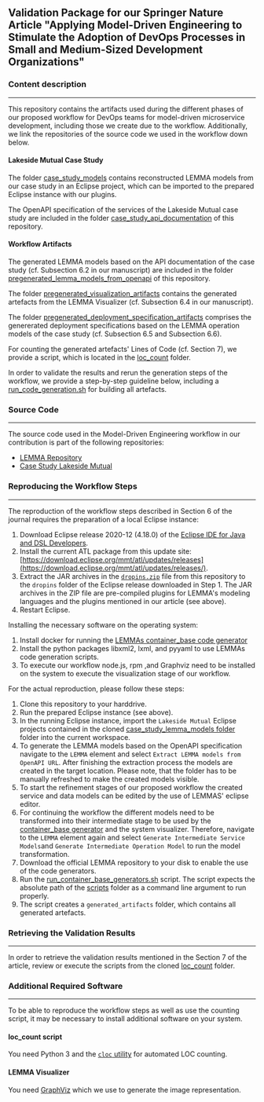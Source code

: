 ## Validation Package for our Springer Nature Article "Applying Model-Driven Engineering to Stimulate the Adoption of DevOps Processes in Small and Medium-Sized Development Organizations"
### Content description
---
This repository contains the artifacts used during the different phases of our proposed workflow for DevOps teams for model-driven microservice development, including those we create due to the workflow. Additionally, we link the repositories of the source code we used in the workflow down below. 

#### Lakeside Mutual Case Study
The folder [case_study_models](https://github.com/SeelabFhdo/SN2021/tree/master/case_study_models) contains reconstructed LEMMA models from our case study in an Eclipse project, which can be imported to the prepared Eclipse instance with our plugins. 

The OpenAPI specification of the services of the Lakeside Mutual case study are included in the folder [case_study_api_documentation](https://github.com/SeelabFhdo/SN2021/tree/master/case_study_api_documentation) of this repository. 

#### Workflow Artifacts
The generated LEMMA models based on the API documentation of the case study (cf. Subsection 6.2 in our manuscript) are included in the folder [pregenerated_lemma_models_from_openapi](https://github.com/SeelabFhdo/SN2021/tree/master/pregenerated_lemma_models_from_openapi) of this repository. 

The folder [pregenerated_visualization_artifacts](https://github.com/SeelabFhdo/SN2021/tree/master/pregenerated_visualization_artifacts) contains the generated artefacts from the LEMMA Visualizer (cf. Subsection 6.4 in our manuscript). 

The folder [pregenerated_deployment_specification_artifacts](https://github.com/SeelabFhdo/SN2021/tree/master/pregenerated_deployment_specification_artifacts) comprises the genererated deployment specifications based on the LEMMA operation models of the case study (cf. Subsection 6.5 and Subsection 6.6).

For counting the generated artefacts' Lines of Code (cf. Section 7), we provide a script, which is located in the [loc_count](https://github.com/SeelabFhdo/SN2021/tree/master/loc_count) folder.

In order to validate the results and rerun the generation steps of the workflow, we provide a step-by-step guideline below, including a [run_code_generation.sh](https://github.com/SeelabFhdo/SN2021/blob/master/run_code_generation.sh) for building all artefacts.

### Source Code
---
The source code used in the Model-Driven Engineering workflow in our contribution is part of the following repositories:
- [LEMMA Repository](https://github.com/SeelabFhdo/lemma)
- [Case Study Lakeside Mutual](https://github.com/Microservice-API-Patterns/LakesideMutual)

### Reproducing the Workflow Steps
---
The reproduction of the workflow steps described in Section 6 of the journal requires the preparation of a local Eclipse instance:
1. Download Eclipse release 2020-12 (4.18.0) of the [Eclipse IDE for Java and DSL Developers](https://www.eclipse.org/downloads/packages/release/2020-12/r/eclipse-ide-java-and-dsl-developers).
2. Install the current ATL package from this update site: [https://download.eclipse.org/mmt/atl/updates/releases](https://download.eclipse.org/mmt/atl/updates/releases/).
3. Extract the JAR archives in the [`dropins.zip`](https://github.com/SeelabFhdo/jss2020/blob/master/dropins.zip) file from this repository to the `dropins` folder of the Eclipse release downloaded in Step 1. The JAR archives in the ZIP file are pre-compiled plugins for LEMMA's modeling languages and the plugins mentioned in our article (see above).
4. Restart Eclipse.

Installing the necessary software on the operating system:
1. Install docker for running the [LEMMAs container_base code generator](https://github.com/SeelabFhdo/lemma/tree/master/code%20generators/de.fhdo.lemma.model_processing.code_generation.container_base)
2. Install the python packages libxml2, lxml, and pyyaml to use LEMMAs code generation scripts. 
3. To execute our workflow node.js, rpm ,and Graphviz need to be installed on the system to execute the visualization stage of our workflow. 

For the actual reproduction, please follow these steps:
1. Clone this repository to your harddrive.
2. Run the prepared Eclipse instance (see above).
3. In the running Eclipse instance, import the `Lakeside Mutual` Eclipse projects contained in the cloned [case_study_lemma_models folder](https://github.com/SeelabFhdo/SN2021/tree/master/case_study_lemma_models) folder into the current workspace.
4. To generate the LEMMA models based on the OpenAPI specification navigate to the `LEMMA` element and select `Extract LEMMA models from OpenAPI URL`. After finishing the extraction process the models are created in the target location. Please note, that the folder has to be manually refreshed to make the created models visible. 
5. To start the refinement stages of our proposed workflow the created service and data models can be edited by the use of LEMMAS' eclipse editor.
6. For continuing the workflow the different models need to be transformed into their intermediate stage to be used by the [container_base generator](https://github.com/SeelabFhdo/lemma/tree/master/code%20generators/de.fhdo.lemma.model_processing.code_generation.container_base) and the system visualizer. Therefore, navigate to the `LEMMA` element again and select `Generate Intermediate Service Models`and `Generate Intermediate Operation Model` to run the model transformation.
7. Download the official LEMMA repository to your disk to enable the use of the code generators.
8. Run the [run_container_base_generators.sh](https://github.com/SeelabFhdo/SN2021/blob/master/run_container_base_generators.sh) script. The script expects the absolute path of the [scripts](https://github.com/SeelabFhdo/lemma/tree/master/scripts) folder as a command line argument to run properly. 
9. The script creates a `generated_artifacts` folder, which contains all generated artefacts. 

### Retrieving the Validation Results
---
In order to retrieve the validation results mentioned in the Section 7 of the article, review or execute the scripts from the cloned [loc_count](https://github.com/SeelabFhdo/SN2021/tree/master/loc_count) folder. 

### Additional Required Software
---
To be able to reproduce the workflow steps as well as use the counting script, it may be necessary to install additional software on your system.
#### loc_count script
You need Python 3 and the [`cloc` utility](https://github.com/AlDanial/cloc) for automated LOC counting.

#### LEMMA Visualizer
You need [GraphViz](https://graphviz.org/) which we use to generate the image representation.
